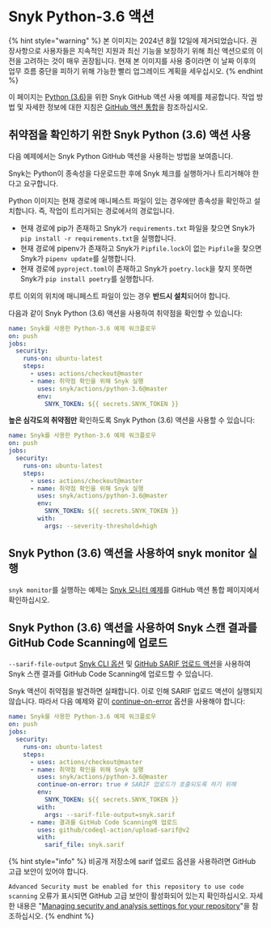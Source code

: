 # Snyk Python-3.6 액션

{% hint style="warning" %}
본 이미지는 2024년 8월 12일에 제거되었습니다. 권장사항으로 사용자들은 지속적인 지원과 최신 기능을 보장하기 위해 최신 액션으로의 이전을 고려하는 것이 매우 권장됩니다. 현재 본 이미지를 사용 중이라면 이 날짜 이후의 업무 흐름 중단을 피하기 위해 가능한 빨리 업그레이드 계획을 세우십시오.
{% endhint %}

이 페이지는 [Python (3.6)](https://github.com/snyk/actions/tree/master/python-3.6)을 위한 Snyk GitHub 액션 사용 예제를 제공합니다. 작업 방법 및 자세한 정보에 대한 지침은 [GitHub 액션 통합](https://docs.snyk.io/integrations/ci-cd-integrations/github-actions-integration)을 참조하십시오.

## 취약점을 확인하기 위한 Snyk Python (3.6) 액션 사용

다음 예제에서는 Snyk Python GitHub 액션을 사용하는 방법을 보여줍니다.

Snyk는 Python이 종속성을 다운로드한 후에 Snyk 체크를 실행하거나 트리거해야 한다고 요구합니다.

Python 이미지는 현재 경로에 매니페스트 파일이 있는 경우에만 종속성을 확인하고 설치합니다. 즉, 작업이 트리거되는 경로에서의 경로입니다.

- 현재 경로에 pip가 존재하고 Snyk가 `requirements.txt` 파일을 찾으면 Snyk가 `pip install -r requirements.txt`을 실행합니다.
- 현재 경로에 pipenv가 존재하고 Snyk가 `Pipfile.lock`이 없는 `Pipfile`을 찾으면 Snyk가 `pipenv update`를 실행합니다.
- 현재 경로에 `pyproject.toml`이 존재하고 Snyk가 `poetry.lock`을 찾지 못하면 Snyk가 `pip install poetry`를 실행합니다.

루트 이외의 위치에 매니페스트 파일이 있는 경우 **반드시 설치**되어야 합니다.

다음과 같이 Snyk Python (3.6) 액션을 사용하여 취약점을 확인할 수 있습니다:

```yaml
name: Snyk를 사용한 Python-3.6 예제 워크플로우
on: push
jobs:
  security:
    runs-on: ubuntu-latest
    steps:
      - uses: actions/checkout@master
      - name: 취약점 확인을 위해 Snyk 실행
        uses: snyk/actions/python-3.6@master
        env:
          SNYK_TOKEN: ${{ secrets.SNYK_TOKEN }}
```

**높은 심각도의 취약점만** 확인하도록 Snyk Python (3.6) 액션을 사용할 수 있습니다:

```yaml
name: Snyk를 사용한 Python-3.6 예제 워크플로우
on: push
jobs:
  security:
    runs-on: ubuntu-latest
    steps:
      - uses: actions/checkout@master
      - name: 취약점 확인을 위해 Snyk 실행
        uses: snyk/actions/python-3.6@master
        env:
          SNYK_TOKEN: ${{ secrets.SNYK_TOKEN }}
        with:
          args: --severity-threshold=high
```

## Snyk Python (3.6) 액션을 사용하여 snyk monitor 실행

`snyk monitor`를 실행하는 예제는 [Snyk 모니터 예제](https://docs.snyk.io/integrations/ci-cd-integrations/github-actions-integration#snyk-monitor-example)를 GitHub 액션 통합 페이지에서 확인하십시오.

## Snyk Python (3.6) 액션을 사용하여 Snyk 스캔 결과를 GitHub Code Scanning에 업로드

`--sarif-file-output` [Snyk CLI 옵션](https://docs.snyk.io/snyk-cli/cli-reference) 및 [GitHub SARIF 업로드 액션](https://docs.github.com/en/code-security/secure-coding/uploading-a-sarif-file-to-github)을 사용하여 Snyk 스캔 결과를 GitHub Code Scanning에 업로드할 수 있습니다.

Snyk 액션이 취약점을 발견하면 실패합니다. 이로 인해 SARIF 업로드 액션이 실행되지 않습니다. 따라서 다음 예제와 같이 [continue-on-error](https://docs.github.com/en/actions/reference/workflow-syntax-for-github-actions#jobsjob_idstepscontinue-on-error) 옵션을 사용해야 합니다:

```yaml
name: Snyk를 사용한 Python-3.6 예제 워크플로우
on: push
jobs:
  security:
    runs-on: ubuntu-latest
    steps:
      - uses: actions/checkout@master
      - name: 취약점 확인을 위해 Snyk 실행
        uses: snyk/actions/python-3.6@master
        continue-on-error: true # SARIF 업로드가 호출되도록 하기 위해
        env:
          SNYK_TOKEN: ${{ secrets.SNYK_TOKEN }}
        with:
          args: --sarif-file-output=snyk.sarif
      - name: 결과를 GitHub Code Scanning에 업로드
        uses: github/codeql-action/upload-sarif@v2
        with:
          sarif_file: snyk.sarif
```

{% hint style="info" %}
비공개 저장소에 sarif 업로드 옵션을 사용하려면 GitHub 고급 보안이 있어야 합니다. &#x20;

`Advanced Security must be enabled for this repository to use code scanning` 오류가 표시되면 GitHub 고급 보안이 활성화되어 있는지 확인하십시오. 자세한 내용은 "[Managing security and analysis settings for your repository](https://docs.github.com/en/repositories/managing-your-repositorys-settings-and-features/enabling-features-for-your-repository/managing-security-and-analysis-settings-for-your-repository)"을 참조하십시오.
{% endhint %}
